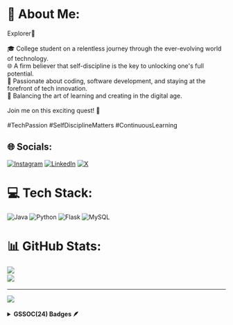 # 💫 About Me:
Explorer🚀<br><br>🎓 College student on a relentless journey through the ever-evolving world of technology. <br>🌐 A firm believer that self-discipline is the key to unlocking one's full potential. <br>💪 Passionate about coding, software development, and staying at the forefront of tech innovation.<br> 🚀 Balancing the art of learning and creating in the digital age.<br><br>Join me on this exciting quest! 🌟 <br><br>#TechPassion #SelfDisciplineMatters #ContinuousLearning


## 🌐 Socials:
[![Instagram](https://img.shields.io/badge/Instagram-%23E4405F.svg?logo=Instagram&logoColor=white)](https://instagram.com/9agan) [![LinkedIn](https://img.shields.io/badge/LinkedIn-%230077B5.svg?logo=linkedin&logoColor=white)](https://linkedin.com/in/gaganchauhan) [![X](https://img.shields.io/badge/X-black.svg?logo=X&logoColor=white)](https://x.com/chauhan702) 

# 💻 Tech Stack:
![Java](https://img.shields.io/badge/java-%23ED8B00.svg?style=for-the-badge&logo=openjdk&logoColor=white) ![Python](https://img.shields.io/badge/python-3670A0?style=for-the-badge&logo=python&logoColor=ffdd54) ![Flask](https://img.shields.io/badge/flask-%23000.svg?style=for-the-badge&logo=flask&logoColor=white) ![MySQL](https://img.shields.io/badge/mysql-4479A1.svg?style=for-the-badge&logo=mysql&logoColor=white)
# 📊 GitHub Stats:
![](https://github-readme-streak-stats.herokuapp.com/?user=gaggz1&theme=swift&hide_border=false)<br/>
![](https://github-readme-stats.vercel.app/api/top-langs/?username=gaggz1&theme=swift&hide_border=false&include_all_commits=true&count_private=true&layout=compact)

---
[![](https://visitcount.itsvg.in/api?id=gaggz1&icon=0&color=12)](https://visitcount.itsvg.in)


<details>	
 <summary><b>GSSOC(24) Badges 🪶</b></summary><br>
<div style='display:flex; align-items:center; gap: 10px;' align='center'><a href="https://gssoc.girlscript.tech/leaderboard">
<img src="https://raw.githubusercontent.com/girlscript/gssoc-website-new/main/public/badges/postman.png" width="100px" height="100px" />
  <img src="https://github.com/girlscript/gssoc-website-new/blob/main/public/badges/1.png" width="100px" height="100px" />
  <img src="https://github.com/girlscript/gssoc-website-new/blob/main/public/badges/2.png" width="100px" height="100px" />
  <img src="https://github.com/girlscript/gssoc-website-new/blob/main/public/badges/3.png" width="100px" height="100px" />
</div>
</details>
<!-- Proudly created with GPRM ( https://gprm.itsvg.in ) -->
